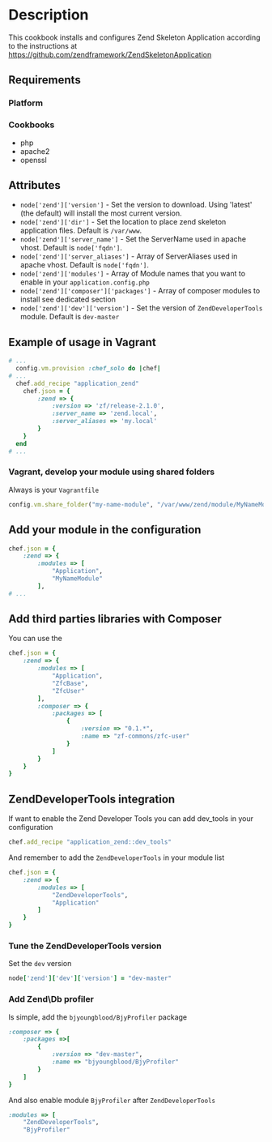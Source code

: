 # Description

This cookbook installs and configures Zend Skeleton Application according to the instructions at https://github.com/zendframework/ZendSkeletonApplication

## Requirements

### Platform

### Cookbooks

 * php
 * apache2
 * openssl

## Attributes

* `node['zend']['version']` - Set the version to download. Using 'latest' (the default) will install the most current version.
* `node['zend']['dir']` - Set the location to place zend skeleton application files. Default is `/var/www`.
* `node['zend']['server_name']` - Set the ServerName used in apache vhost. Default is `node['fqdn']`.
* `node['zend']['server_aliases']` - Array of ServerAliases used in apache vhost. Default is `node['fqdn']`.
* `node['zend']['modules']` - Array of Module names that you want to enable in your `application.config.php` 
* `node['zend']['composer']['packages']` - Array of composer modules to install see dedicated section
* `node['zend']['dev']['version']` - Set the version of `ZendDeveloperTools` module. Default is `dev-master`

## Example of usage in Vagrant

```ruby
# ...
  config.vm.provision :chef_solo do |chef|
# ...
  chef.add_recipe "application_zend"
	chef.json = {
		:zend => {
			:version => 'zf/release-2.1.0',
			:server_name => 'zend.local',
			:server_aliases => 'my.local'
		}
	}
  end
# ...
```

### Vagrant, develop your module using shared folders

Always is your `Vagrantfile`

```ruby
config.vm.share_folder("my-name-module", "/var/www/zend/module/MyNameModule", "../MyNameModule")
```

## Add your module in the configuration

```ruby
chef.json = {
	:zend => {
		:modules => [
			"Application",
			"MyNameModule"
		],
# ...
```

## Add third parties libraries with Composer

You can use the 

```ruby
chef.json = {
	:zend => {
		:modules => [
			"Application",
			"ZfcBase",
			"ZfcUser"
		],
		:composer => {
			:packages => [
				{
					:version => "0.1.*",
					:name => "zf-commons/zfc-user"
				}
			]
		}
	}
}
```

## ZendDeveloperTools integration

If want to enable the Zend Developer Tools you can add dev_tools in your
configuration

```ruby
chef.add_recipe "application_zend::dev_tools"
```

And remember to add the `ZendDeveloperTools` in your module list

```ruby
chef.json = {
	:zend => {
		:modules => [
			"ZendDeveloperTools",
			"Application"	
		]
	}
}
```

### Tune the ZendDeveloperTools version

Set the `dev` version

```ruby
node['zend']['dev']['version'] = "dev-master"
```

### Add Zend\Db profiler

Is simple, add the `bjyoungblood/BjyProfiler` package

```ruby
:composer => {
	:packages =>[
		{
			:version => "dev-master",
			:name => "bjyoungblood/BjyProfiler"
		}
	]
}
```

And also enable module `BjyProfiler` after `ZendDeveloperTools`

```ruby
:modules => [
	"ZendDeveloperTools",
	"BjyProfiler"
```

